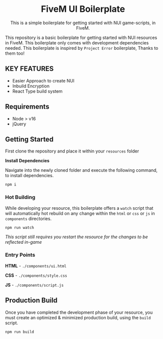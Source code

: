 <h1 align="center">FiveM UI Boilerplate</h1>

<div align="center">
This is a simple boilerplate for getting started with NUI game-scripts, in FiveM.
</div>

This repository is a basic boilerplate for getting started
with NUI resources in FiveM. This boilerplate only comes with
development dependencies needed. This boilerplate is inspired by `Project Error` boilerplate, Thanks to them too!

## KEY FEATURES

* Easier Approach to create NUI
* Inbuild Encryption
* React Type build system



## Requirements

* Node > v16
* jQuery

## Getting Started

First clone the repository
and place it within your `resources` folder

**Install Dependencies**

Navigate into the newly cloned folder and execute
the following command, to install dependencies.

```sh
npm i
```

### Hot Building

While developing your resource, this boilerplate offers 
a `watch` script that will automatically hot rebuild on any
change within the `html` or `css` or `js` in `components` directories.

```sh
npm run watch
```

*This script still requires you restart the resource for the
changes to be reflected in-game*

### Entry Points
**HTML** - `./components/ui.html`

**CSS** - `./components/style.css`

**JS** - `./components/script.js`

## Production Build
Once you have completed the development phase of your resource,
you must create an optimized & minimized production build, using
the `build` script.

```sh
npm run build
```